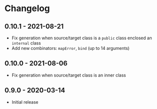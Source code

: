 # Changelog

## 0.10.1 - 2021-08-21

* Fix generation when source/target class is a `public` class enclosed an `internal` class
* Add new combinators: `mapError`, `bind` (up to 14 arguments)

## 0.10.0 - 2021-08-06

* Fix generation when source/target class is an inner class

## 0.9.0 - 2020-03-14

* Initial release
